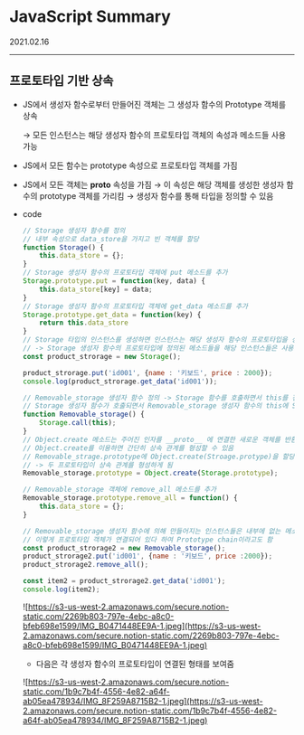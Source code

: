 # JavaScript Summary
2021.02.16

---------------------------------------
## 프로토타입 기반 상속

- JS에서 생성자 함수로부터 만들어진 객체는 그 생성자 함수의 Prototype 객체를 상속

    → 모든 인스턴스는 해당 생성자 함수의 프로토타입 객체의 속성과 메소드들 사용 가능

- JS에서 모든 함수는 prototype 속성으로 프로토타입 객체를 가짐
- JS에서 모든 객체는 __proto__ 속성을 가짐 → 이 속성은 해당 객체를 생성한 생성자 함수의 prototype 객체를 가리킴 → 생성자 함수를 통해 타입을 정의할 수 있음
- code

    ```jsx
    // Storage 생성자 함수를 정의
    // 내부 속성으로 data_store을 가지고 빈 객체를 할당
    function Storage() {
        this.data_store = {};
    }
    // Storage 생성자 함수의 프로토타입 객체에 put 메소드를 추가
    Storage.prototype.put = function(key, data) {
        this.data_store[key] = data;
    }
    // Storage 생성자 함수의 프로토타입 객체에 get_data 메소드를 추가
    Storage.prototype.get_data = function(key) {
        return this.data_store
    }
    // Storage 타입의 인스턴스를 생성하면 인스턴스는 해당 생성자 함수의 프로토타입을 상속
    // -> Storage 생성자 함수의 프로토타입에 정의된 메소드들을 해당 인스턴스들은 사용 가능
    const product_strorage = new Storage();

    product_strorage.put('id001', {name : '키보드', price : 2000});
    console.log(product_strorage.get_data('id001'));

    // Removable_storage 생성자 함수 정의 -> Storage 함수를 호출하면서 this를 전달함 
    // Storage 생성자 함수가 호출되면서 Removable_storage 생성자 함수의 this에 Storage 생성자 함수에서 정의한 대로 data_store가 속성으로 추가됨
    function Removable_storage() {
        Storage.call(this);
    }
    // Object.create 메소드는 주어진 인자를 __proto__ 에 연결한 새로운 객체를 반환
    // Object.create를 이용하면 간단히 상속 관계를 형성할 수 있음
    // Removable_strage.prototype에 Object.create(Stroage.protype)을 할당하면 Storage 함수의 프로토타입 객체가 Removable_storage 함수의 프로토타입 객체의 __proto__에 할당됨
    // -> 두 프로토타입이 상속 관계를 형성하게 됨
    Removable_storage.prototype = Object.create(Storage.prototype);

    // Removable_storage 객체에 remove_all 메소드를 추가
    Removable_storage.prototype.remove_all = function() {
        this.data_store = {};
    }

    // Removable_storage 생성자 함수에 의해 만들어지는 인스턴스들은 내부에 없는 메소드를 Removable_storage 생성자 함수의 프로토타입에서 찾고 없으면 Storage 생성자 함수의 프로토타입에서 찾게 됨, 나아가 Object.prototype에서까지 찾게됨
    // 이렇게 프로토타입 객체가 연결되어 있다 하여 Prototype chain이라고도 함
    const product_strorage2 = new Removable_storage();
    product_strorage2.put('id001', {name : '키보드', price :2000});
    product_strorage2.remove_all();

    const item2 = product_strorage2.get_data('id001');
    console.log(item2);
    ```

    ![https://s3-us-west-2.amazonaws.com/secure.notion-static.com/2269b803-797e-4ebc-a8c0-bfeb698e1599/IMG_B0471448EE9A-1.jpeg](https://s3-us-west-2.amazonaws.com/secure.notion-static.com/2269b803-797e-4ebc-a8c0-bfeb698e1599/IMG_B0471448EE9A-1.jpeg)

    - 다음은 각 생성자 함수의 프로토타입이 연결된 형태를 보여줌

    ![https://s3-us-west-2.amazonaws.com/secure.notion-static.com/1b9c7b4f-4556-4e82-a64f-ab05ea478934/IMG_8F259A8715B2-1.jpeg](https://s3-us-west-2.amazonaws.com/secure.notion-static.com/1b9c7b4f-4556-4e82-a64f-ab05ea478934/IMG_8F259A8715B2-1.jpeg)